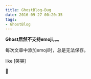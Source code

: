 ```yaml
---
title: GhostBlog-Bug
date: 2016-09-27 00:20:35
tags:
- GhostBlog
---
```


**Ghost居然不支持emoji。。。**

每次文章中添加emoji时，总是无法保存。

like [笑哭]

🤣